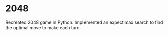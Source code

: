 # 2048

Recreated 2048 game in Python. Implemented an expectimax search to find the optimal move to make each turn.
